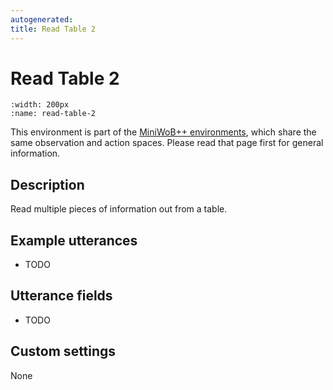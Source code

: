 ```yaml
---
autogenerated:
title: Read Table 2
---
```


# Read Table 2

```{figure} ../../_static/videos/miniwob/read-table-2.gif 
:width: 200px
:name: read-table-2
```

This environment is part of the <a href='..'>MiniWoB++ environments</a>, which share the same observation and action spaces. Please read that page first for general information.

## Description

Read multiple pieces of information out from a table.

## Example utterances

* TODO

## Utterance fields

* TODO

## Custom settings

None
